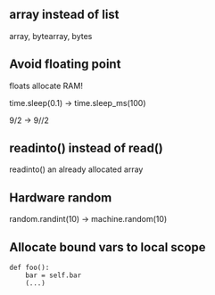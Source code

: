 ## array instead of list

array, bytearray, bytes

## Avoid floating point

floats allocate RAM!

time.sleep(0.1) -> time.sleep_ms(100)

9/2 -> 9//2

## readinto() instead of read()

readinto() an already allocated array

## Hardware random

random.randint(10) -> machine.random(10)

## Allocate bound vars to local scope

```
def foo():
    bar = self.bar
    (...)
```

